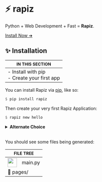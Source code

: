 # ⚡️ rapiz
Python + Web Development + Fast = **Rapiz**.

[Install Now ➔](#-Installation)

## ✨ Installation
| <sub>IN THIS SECTION</sub> |
|-------------|
| - Install with pip<br />- Create your first app |

You can install Rapiz via [pip](https://pypi.org/project/rapiz), like so:

```haskell
$ pip install rapiz
```

Then create your very first Rapiz Application:

```haskell
$ rapiz new hello
```

<table>
<details>
  <summary><b>Alternate Choice</b></summary>
  <p>
...alternatively, you could consider using the default `python` command.

```haskell
$ python -m rapiz new hello
```
  </p>
</details>
</table>

You should see some files being generated:

<table>
    <thead>
        <tr>
            <th colspan="2"><sub>FILE TREE</sub></th>
        </tr>
    </thead>
    <tbody>
        <tr>
            <td><img width="30" src="https://skillicons.dev/icons?i=py" /></td>
            <td>main.py</td>
        </tr>
        <tr>
            <td colspan="2">📁 pages/</td>
        </tr>
    </tbody>
</table>

